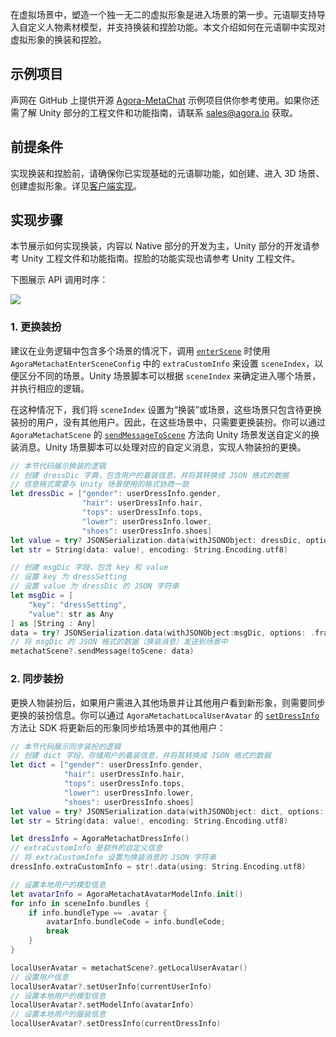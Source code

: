 在虚拟场景中，塑造一个独一无二的虚拟形象是进入场景的第一步。元语聊支持导入自定义人物素材模型，并支持换装和捏脸功能。本文介绍如何在元语聊中实现对虚拟形象的换装和捏脸。

## 示例项目

声网在 GitHub 上提供开源 [Agora-MetaChat](https://github.com/AgoraIO-Community/Agora-MetaChat/tree/dev_sdk2) 示例项目供你参考使用。如果你还需了解 Unity 部分的工程文件和功能指南，请联系 sales@agora.io 获取。


## 前提条件

实现换装和捏脸前，请确保你已实现基础的元语聊功能，如创建、进入 3D 场景、创建虚拟形象。详见[客户端实现](https://docs.agora.io/cn/metachat/metachat_client_ios?platform=All%20Platforms)。


## 实现步骤

本节展示如何实现换装，内容以 Native 部分的开发为主，Unity 部分的开发请参考 Unity 工程文件和功能指南。捏脸的功能实现也请参考 Unity 工程文件。

下图展示 API 调用时序：

![](https://web-cdn.agora.io/docs-files/1680172665142)

### 1. 更换装扮

建议在业务逻辑中包含多个场景的情况下，调用 [`enterScene`](https://docs.agora.io/cn/metachat/metachat_api_ios?platform=All%20Platforms#enterscene) 时使用 `AgoraMetachatEnterSceneConfig` 中的 `extraCustomInfo` 来设置 `sceneIndex`，以便区分不同的场景。Unity 场景脚本可以根据 `sceneIndex` 来确定进入哪个场景，并执行相应的逻辑。

在这种情况下，我们将 `sceneIndex` 设置为“换装”或场景，这些场景只包含待更换装扮的用户，没有其他用户。因此，在这些场景中，只需要更换装扮。你可以通过 `AgoraMetachatScene` 的 [`sendMessageToScene`](https://docs.agora.io/cn/metachat/metachat_api_ios?platform=All%20Platforms#sendmessagetoscene) 方法向 Unity 场景发送自定义的换装消息。Unity 场景脚本可以处理对应的自定义消息，实现人物装扮的更换。

```swift
// 本节代码展示换装的逻辑
// 创建 dressDic 字典，包含用户的着装信息，并将其转换成 JSON 格式的数据
// 信息格式需要与 Unity 场景使用的格式协商一致
let dressDic = ["gender": userDressInfo.gender,
                "hair": userDressInfo.hair,
                "tops": userDressInfo.tops,
                "lower": userDressInfo.lower,
                "shoes": userDressInfo.shoes]
let value = try? JSONSerialization.data(withJSONObject: dressDic, options: [])
let str = String(data: value!, encoding: String.Encoding.utf8)

// 创建 msgDic 字段，包含 key 和 value
// 设置 key 为 dressSetting
// 设置 value 为 dressDic 的 JSON 字符串
let msgDic = [
    "key": "dressSetting",
    "value": str as Any
] as [String : Any]
data = try? JSONSerialization.data(withJSONObject:msgDic, options: .fragmentsAllowed)
// 将 msgDic 的 JSON 格式的数据（换装消息）发送到场景中
metachatScene?.sendMessage(toScene: data)
```


### 2. 同步装扮

更换人物装扮后，如果用户需进入其他场景并让其他用户看到新形象，则需要同步更换的装扮信息。你可以通过 `AgoraMetachatLocalUserAvatar` 的 [`setDressInfo`](https://docs.agora.io/cn/metachat/metachat_api_ios?platform=All%20Platforms#setdressinfo) 方法让 SDK 将更新后的形象同步给场景中的其他用户：


```swift
// 本节代码展示同步装扮的逻辑
// 创建 dict 字段，存储用户的着装信息，并将其转换成 JSON 格式的数据
let dict = ["gender": userDressInfo.gender,
            "hair": userDressInfo.hair,
            "tops": userDressInfo.tops,
            "lower": userDressInfo.lower,
            "shoes": userDressInfo.shoes]
let value = try? JSONSerialization.data(withJSONObject: dict, options: [])
let str = String(data: value!, encoding: String.Encoding.utf8)

let dressInfo = AgoraMetachatDressInfo()
// extraCustomInfo 是额外的自定义信息
// 将 extraCustomInfo 设置为换装消息的 JSON 字符串
dressInfo.extraCustomInfo = str!.data(using: String.Encoding.utf8)

// 设置本地用户的模型信息
let avatarInfo = AgoraMetachatAvatarModelInfo.init()
for info in sceneInfo.bundles {
    if info.bundleType == .avatar {
        avatarInfo.bundleCode = info.bundleCode;
        break
    }
}

localUserAvatar = metachatScene?.getLocalUserAvatar()
// 设置用户信息
localUserAvatar?.setUserInfo(currentUserInfo)
// 设置本地用户的模型信息
localUserAvatar?.setModelInfo(avatarInfo)
// 设置本地用户的服装信息
localUserAvatar?.setDressInfo(currentDressInfo)
```


